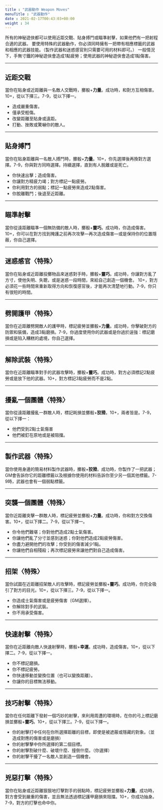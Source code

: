 ```yaml
---
title : "武器動作 Weapon Moves"
menuTitle : "武器動作"
date : 2021-02-17T00:43:03+08:00
weight : 34
---
```


所有的神秘遊俠都可以使用近距交戰、貼身搏鬥或瞄準射擊，如果他們有一把射程合適的武器。
要使用特殊的武器動作，你必須同時擁有一把帶有相應標籤的武器和相應的武器技能。（製作武器和迷惑感官則只需要可用的材料即可。）
一般情況下，手無寸鐵的神秘遊俠會造成1點疲勞；使用武器的神秘遊俠會造成1點傷害。

---

<div class="Move">

## 近距交戰

當你在貼身或近距離與一名敵人交戰時，擲骰+**力量**。成功時，和對方互相傷害。10+，從以下擇三。7-9，從以下擇一。
- 造成嚴重傷害。
- 僅承受輕傷。
- 改變距離至貼身或遠距。
- 打動、挫敗或驚嚇你的敵人。
</div>

---

<div class="Move">

## 貼身搏鬥

當你在貼身距離與一名敵人搏鬥時，擲骰+**力量**。10+，你先選擇後再換對方選擇。7-9，你與對方同時選擇。持續選擇，直到有人脫離或是死亡。
- 你快速出擊；造成傷害。
- 你讓對方精疲力竭；對方標記一點疲勞。
- 你利用對方的弱點；標記一點疲勞來造成2點傷害。
- 你脫離戰鬥；後退至近距離。
</div>

---

<div class="Move">

## 瞄準射擊

當你從遠距離瞄準一個無防備的敵人時，擲骰+**靈巧**。成功時，你造成傷害。10+，你可以在對方找到掩護之前再次攻擊—再次造成傷害—或是保持你的位置隱蔽，你自己選擇。
</div>

---

<div class="Move">

## 迷惑感官〈特殊〉

當你在貼身或近距離投擲物品來迷惑對手時，擲骰+**靈巧**。成功時，你讓對方亂了方寸，使他失明、失聰，或是迷惑一段時間，來給自己創造一個機會。
10+，對方必須花一些時間來重新取得方向和恢復感官後，才能再次清楚地行動。7-9，你只有很短的時間。
</div>

---

<div class="Move">

## 劈開護甲〈特殊〉

當你在近距離劈開敵人的護甲時，標記疲勞並擲骰+**力量**。成功時，你擊破對方的防禦和裝備，造成3點磨損。7-9，你過度使用你的武器或是你過於逞強：標記磨損或是陷入糟糕的處境，你自己選擇。
</div>

---

<div class="Move">

## 解除武裝〈特殊〉

當你在近距離瞄準對手的武器攻擊時，擲骰+**靈巧**。成功時，對方必須標記2點疲勞或是放下他的武器。10+，對方標記3點疲勞而不是2點。
</div>

---

<div class="Move">

## 擾亂一個團體〈特殊〉

當你從遠距離擾亂一群敵人時，標記耗損並擲骰+**狡猾**。10+，兩者皆是。7-9，從以下擇一：
- 他們受到2點士氣傷害
- 他們被釘在原地或是被阻擋。
</div>

---

<div class="Move">

## 製作武器〈特殊〉

當你使用身邊的簡易材料製作武器時，擲骰+**狡猾**。成功時，你製作了一把武器；GM會告訴你它的距離標籤以及根據你使用的材料告訴你至少另一個其他標籤。7-9時，武器也會有一個弱點標籤。
</div>

---

<div class="Move">

## 突襲一個團體〈特殊〉

當你近距離突擊一群敵人時，標記疲勞並擲骰+**力量**。成功時，你和對方交換傷害。10+，從以下擇二。7-9，從以下擇一。
- 你令他們難堪；你對他們造成2點士氣傷害。
- 你讓他們亂了分寸並感到迷惑；你對他們造成2點疲勞傷害。
- 你盡力避開他們的攻擊；你受到的傷害減少1點。
- 你讓他們自相殘殺；再次標記疲勞來讓他們對自己造成傷害。
</div>

---

<div class="Move">

## 招架〈特殊〉

當你試圖在近距離招架敵人的攻擊時，標記疲勞並擲骰+**靈巧**。成功時，你完全吸引了對方的目光。10+，從以下擇三。7-9，從以下擇一。
- 你造成士氣傷害或是疲勞傷害（GM選擇）。
- 你解除對手的武裝。
- 你不用承受傷害。
</div>

---

<div class="Move">

## 快速射擊〈特殊〉

當你在近距離向敵人快速射擊時，擲骰+**幸運**。成功時，造成傷害。10+，從以下擇二。7-9，從以下擇一。
- 你不標記磨損。
- 你不標記疲勞。
- 你快速移動並變換位置（也可以變換距離）。
- 你讓你的目標無法移動。
</div>

---

<div class="Move">

## 技巧射擊〈特殊〉

當你在任何距離下發射一個巧妙的射擊，來利用周遭的環境時，在你的弓上標記磨損並擲骰+**靈巧**。10+，從以下擇三。7-9，從以下擇一。
- 你的射擊打中任何在你所選擇距離的目標，即使是被遮蔽或隱藏的對象。（並造成對應的傷害或是磨損）
- 你的射擊擊中你所選擇的第二個目標。
- 你的射擊割破什麼、破壞什麼、撞倒什麼。（你選擇）
- 你的射擊干擾了一名敵人並創造一個機會。
</div>

---

<div class="Move">

## 兇惡打擊〈特殊〉

當你在貼身或近距離狠狠地打擊對手的弱點時，標記疲勞並擲骰+**力量**。成功時，對方會受到嚴重的傷害，並且無法透過標記護甲磨損來阻擋。10+，你成功抽身。7-9，對方的打擊也命中你。
</div>